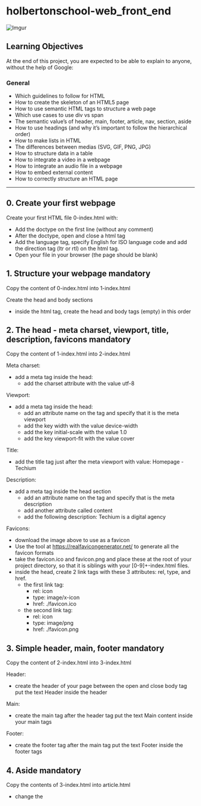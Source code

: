 # holbertonschool-web_front_end

![Imgur](https://i.imgur.com/er3CYqk.jpg)

## Learning Objectives
At the end of this project, you are expected to be able to explain to anyone, without the help of Google:

### General
- Which guidelines to follow for HTML
- How to create the skeleton of an HTML5 page
- How to use semantic HTML tags to structure a web page
- Which use cases to use div vs span
- The semantic value’s of header, main, footer, article, nav, section, aside
- How to use headings (and why it’s important to follow the hierarchical order) 
- How to make lists in HTML
- The differences between medias (SVG, GIF, PNG, JPG)
- How to structure data in a table
- How to integrate a video in a webpage
- How to integrate an audio file in a webpage
- How to embed external content
- How to correctly structure an HTML page

---

## 0. Create your first webpage

Create your first HTML file 0-index.html with:

- Add the doctype on the first line (without any comment)
- After the doctype, open and close a html tag
- Add the language tag, specify English for ISO language code and add the direction tag (ltr or rtl) on the html tag.
- Open your file in your browser (the page should be blank)


## 1. Structure your webpage mandatory

Copy the content of 0-index.html into 1-index.html

Create the head and body sections
- inside the html tag, create the head and body tags (empty) in this order

## 2. The head - meta charset, viewport, title, description, favicons mandatory

Copy the content of 1-index.html into 2-index.html

Meta charset:

- add a meta tag inside the head:
    - add the charset attribute with the value utf-8

Viewport:

- add a meta tag inside the head:
    - add an attribute name on the tag and specify that it is the meta viewport
    - add the key width with the value device-width
    - add the key initial-scale with the value 1.0
    - add the key viewport-fit with the value cover

Title:

- add the title tag just after the meta viewport with value: Homepage - Techium

Description:

- add a meta tag inside the head section
    - add an attribute name on the tag and specify that is the meta description
    - add another attribute called content
    - add the following description: Techium is a digital agency

Favicons:

- download the image above to use as a favicon
- Use the tool at https://realfavicongenerator.net/ to generate all the favicon formats
- take the favicon.ico and favicon.png and place these at the root of your project directory, so that it is siblings with your [0-9]+-index.html files.
- inside the head, create 2 link tags with these 3 attributes: rel, type, and href.
    - the first link tag:
        - rel: icon
        - type: image/x-icon
        - href: ./favicon.ico
    - the second link tag:
        - rel: icon
        - type: image/png
        - href: ./favicon.png


## 3. Simple header, main, footer mandatory

Copy the content of 2-index.html into 3-index.html

Header:
- create the header of your page between the open and close body tag put the text Header inside the header

Main:
- create the main tag after the header tag put the text Main content inside your main tags

Footer:
- create the footer tag after the main tag put the text Footer inside the footer tags

## 4. Aside mandatory

Copy the contents of 3-index.html into article.html

- change the <title> to put: Article - Techium
- inside the main tags after the text, create the aside tags with text Aside

##  5. Section mandatory

Copy the content of 3-index.html into 5-index.html

- inside your <main> section remove the text in main, create these sections:
    - create first section and put the text Hero section inside
    - create second section and put the text Services section inside
    - create third section and put the text Works section inside
    - create fourth section and put the text About section inside
    - create fifth section and put the text Latest news section inside
    - create sixth section and put the text Testimonials section inside
    - create seventh section and put the text Contact section inside

##  6. Work, News, Testimonial articles mandatory

Copy the content of 5-index.html into 6-index.html

Work articles:
- inside the section Works section add 3 article tags inside each article write Work # where the hashtag will be the ordered number (1, 2, or 3)

News articles:
- inside the section Latest news section add 3 article tags inside each article write Article # where the hashtag will be the ordered number (1, 2, or 3)

Testimonial articles:
- inside the section Testimonials section add 3 article tags inside each article write Testimonial # where the hashtag will be the ordered number (1, 2, or 3)

##  7. Navigation mandatory

Copy the content of 6-index.html into 7-index.html

- remove the Header text inside the <header>
- create the nav tag inside the header tag
    - it should remain empty for now

##  8. Level 1 headings mandatory

Copy the content of 7-index.html into 8-index.html

- create the level 1 heading inside your main before your sections
    - put text Homepage in your heading tag


##  9. Level 2 headings mandatory

Copy the content of 8-index.html into 9-index.html

- in the section tag with the the text Hero section, remove the text and create a level 2 heading with text We help you build your brand!
- in the section tag with the the text Services section, remove the text and create a level 2 heading with text Services
- in the section tag with the the text Works section, remove the text and create a level 2 heading with text Works
- in the section tag with the the text About section, remove the text and create a level 2 heading with text About Us
- in the section tag with the the text Latest news section, remove the text and create a level 2 heading with text Latest news
- in the section tag with the the text Testimonials section, remove the text and create a level 2 heading with text Testimonials
- in the section tag with the the text Contact section, remove the text and create a level 2 heading with text Contact


##  10. Level 3 headings mandatory

Copy the content of 9-index.html into 10-index.html

Services headings:

- Inside the section containing the h2 heading Services, add these elements right after the h2:
    - create a level 3 heading with text Design & Concept
    - create a level 3 heading with text Digital Strategy
    - create a level 3 heading with text Content Strategy
    - create a level 3 heading with text UX Design
    - create a level 3 heading with text Web Development
    - create a level 3 heading with text Social Media

Works headings:

- Inside the section containing the h2 heading Works:
    - in the first article, replace the text with a level 3 heading with text Interior Design
    - in the second article, replace the text with a level 3 heading with text Web Development
    - in the third article, replace the text with a level 3 heading with text Personal Brand

About Us headings:

- Inside the section containing the h2 heading About Us, after the h2 heading, create these elements in this order:
    - a level 3 heading with text Who are we
    - a level 3 heading with text Our culture
    - a level 3 heading with text How we work

Latest news headings:

- Inside the section containing the h2 heading Latest news:
    - in the first article replace the text with a level 3 heading with text Hoc loco tenere se Triarius non potuit.
    - in the second article replace the text with a level 3 heading with text Ut alios omittam, hunc appello, quem ille unum secutus est.
    - in the third article replace the text with a level 3 heading with text Bestiarum vero nullum iudicium puto.


##  11. styleguide mandatory

Copy the content of 3-index.html into 11-styleguide.html

- change the title to Styleguide - Techium
- remove the text from header, main, and footer
- create a new <section> inside your main tag
    - create a header in this section
        - in the header add a level 2 heading with text Headings
    - after the header:
        - add a level 1 heading with text Heading level 1
        - add a level 2 heading with text Heading level 2
        - add a level 3 heading with text Heading level 3
        - add a level 4 heading with text Heading level 4
        - add a level 5 heading with text Heading level 5
        - add a level 6 heading with text Heading level 6


---

## Author
* **Mafe** - [Madez17](https://github.com/Madez17)
